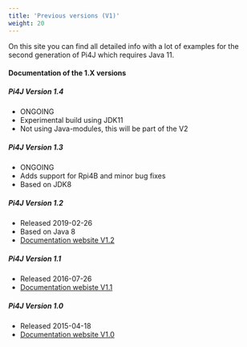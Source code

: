 ```yaml
---
title: 'Previous versions (V1)'
weight: 20
---
```


On this site you can find all detailed info with a lot of examples for the second generation of Pi4J which requires Java 11.

#### Documentation of the 1.X versions

##### Pi4J Version 1.4

* ONGOING
* Experimental build using JDK11
* Not using Java-modules, this will be part of the V2

##### Pi4J Version 1.3

* ONGOING
* Adds support for Rpi4B and minor bug fixes
* Based on JDK8

##### Pi4J Version 1.2

* Released 2019-02-26
* Based on Java 8
* [Documentation website V1.2](https://pi4j.com/1.2/index.html)

##### Pi4J Version 1.1

* Released 2016-07-26
* [Documentation webiste V1.1](https://pi4j.com/1.1/index.html)

##### Pi4J Version 1.0

* Released 2015-04-18
* [Documentation website V1.0](https://pi4j.com/1.0/index.html)
